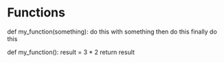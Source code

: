 # Functions

def my_function(something):
 do this with something
 then do this
 finally do this
 
def my_function():
 result = 3 * 2
 return result
